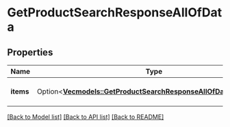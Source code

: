 # GetProductSearchResponseAllOfData

## Properties

Name | Type | Description | Notes
------------ | ------------- | ------------- | -------------
**items** | Option<[**Vec<models::GetProductSearchResponseAllOfDataItemsInner>**](GetProductSearchResponse_allOf_data_items_inner.md)> | The array of found items | [optional]

[[Back to Model list]](../README.md#documentation-for-models) [[Back to API list]](../README.md#documentation-for-api-endpoints) [[Back to README]](../README.md)


